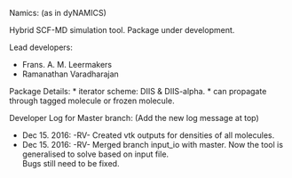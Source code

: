 Namics: (as in dyNAMICS)



Hybrid SCF-MD simulation tool. Package under development.






Lead developers:
*	Frans. A. M. Leermakers
*	Ramanathan Varadharajan





Package Details:
	*	iterator scheme: DIIS & DIIS-alpha.
	*	can propagate through tagged molecule or frozen molecule.





Developer Log for Master branch:  (Add the new log message at top)
* Dec 15. 2016:		-RV-			Created vtk outputs for densities of all molecules.
* Dec 15. 2016: 	-RV-			Merged branch input_io with master.  Now the tool is generalised to solve based on input file.	
						Bugs still need to be fixed. 

